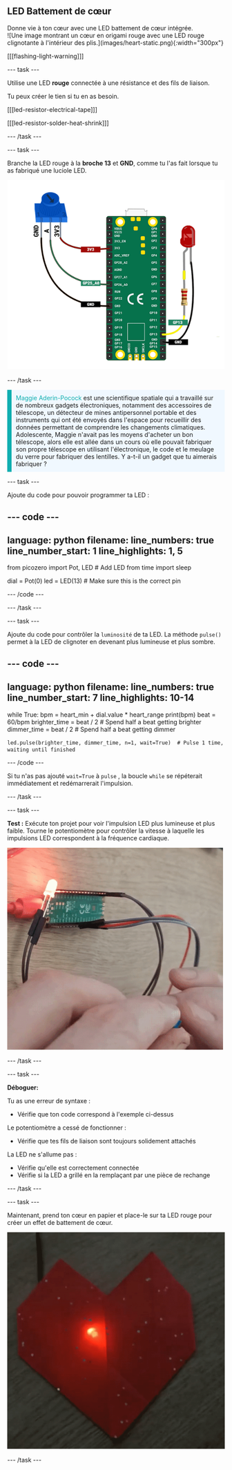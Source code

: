 ## LED Battement de cœur

<div style="display: flex; flex-wrap: wrap">
<div style="flex-basis: 200px; flex-grow: 1; margin-right: 15px;">
Donne vie à ton cœur avec une LED battement de cœur intégrée.
</div>
<div>
![Une image montrant un cœur en origami rouge avec une LED rouge clignotante à l'intérieur des plis.](images/heart-static.png){:width="300px"}
</div>
</div>

[[[flashing-light-warning]]]

--- task ---

Utilise une LED **rouge** connectée à une résistance et des fils de liaison.

Tu peux créer le tien si tu en as besoin.

[[[led-resistor-electrical-tape]]]

[[[led-resistor-solder-heat-shrink]]]

--- /task ---

--- task ---

Branche la LED rouge à la **broche 13** et **GND**, comme tu l'as fait lorsque tu as fabriqué une luciole LED.

![A potentiometer and a red LED attached to a Raspberry Pi Pico. A resistor is placed in line with the long leg of the LED and GPIO pin 13. The middle pin of the potentiometer is connected to GPIO 26](images/pot-led-circuit.png)

--- /task ---

<p style="border-left: solid; border-width:10px; border-color: #0faeb0; background-color: aliceblue; padding: 10px;">
<span style="color: #0faeb0">Maggie Aderin-Pocock</span> est une scientifique spatiale qui a travaillé sur de nombreux gadgets électroniques, notamment des accessoires de télescope, un détecteur de mines antipersonnel portable et des instruments qui ont été envoyés dans l'espace pour recueillir des données permettant de comprendre les changements climatiques. Adolescente, Maggie n'avait pas les moyens d'acheter un bon télescope, alors elle est allée dans un cours où elle pouvait fabriquer son propre télescope en utilisant l'électronique, le code et le meulage du verre pour fabriquer des lentilles. Y a-t-il un gadget que tu aimerais fabriquer ?</p>

--- task ---

Ajoute du code pour pouvoir programmer ta LED :

--- code ---
---
language: python filename: line_numbers: true line_number_start: 1
line_highlights: 1, 5
---
from picozero import Pot, LED # Add LED from time import sleep

dial = Pot(0) led = LED(13) # Make sure this is the correct pin

--- /code ---

--- /task ---

--- task ---

Ajoute du code pour contrôler la `luminosité` de ta LED. La méthode `pulse()` permet à la LED de clignoter en devenant plus lumineuse et plus sombre.

--- code ---
---
language: python filename: line_numbers: true line_number_start: 7
line_highlights: 10-14
---
while True: bpm = heart_min + dial.value * heart_range print(bpm) beat = 60/bpm brighter_time = beat / 2 # Spend half a beat getting brighter dimmer_time = beat / 2 # Spend half a beat getting dimmer

    led.pulse(brighter_time, dimmer_time, n=1, wait=True)  # Pulse 1 time, waiting until finished
--- /code ---

Si tu n'as pas ajouté `wait=True` à `pulse` , la boucle `while` se répéterait immédiatement et redémarrerait l'impulsion.

--- /task ---

--- task ---

**Test :** Exécute ton projet pour voir l'impulsion LED plus lumineuse et plus faible. Tourne le potentiomètre pour contrôler la vitesse à laquelle les impulsions LED correspondent à la fréquence cardiaque.

![Animation showing someone turning the potentiometer to make the LED pulse on and off by turning the potentiometer to change the brightness](images/pulse-test.gif)

--- /task ---

--- task ---

**Déboguer:**

Tu as une erreur de syntaxe :
+ Vérifie que ton code correspond à l'exemple ci-dessus

Le potentiomètre a cessé de fonctionner :
+ Vérifie que tes fils de liaison sont toujours solidement attachés

La LED ne s'allume pas :
+ Vérifie qu'elle est correctement connectée
+ Vérifie si la LED a grillé en la remplaçant par une pièce de rechange

--- /task ---


--- task ---

Maintenant, prend ton cœur en papier et place-le sur ta LED rouge pour créer un effet de battement de cœur.

![Animation showing the LED pulsing through the papercraft heart.](images/heartbeat.gif)

--- /task ---



